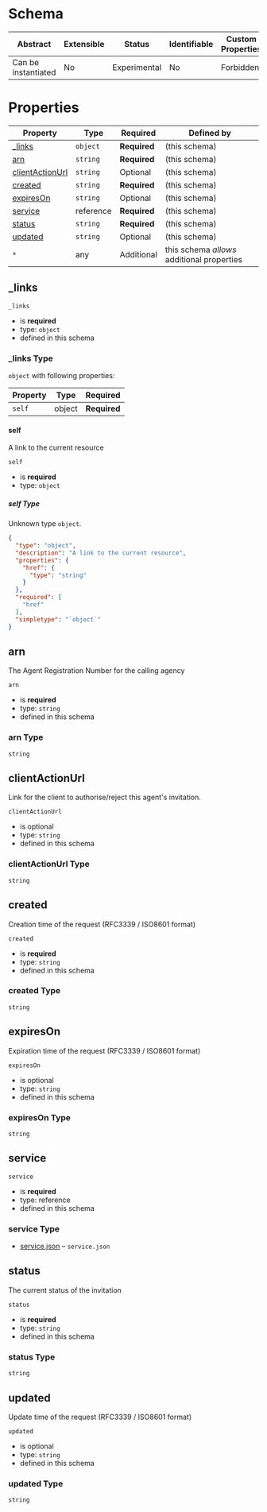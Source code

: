 
#  Schema

| Abstract | Extensible | Status | Identifiable | Custom Properties | Additional Properties | Defined In |
|----------|------------|--------|--------------|-------------------|-----------------------|------------|
| Can be instantiated | No | Experimental | No | Forbidden | Permitted | [invitation.json](invitation.json) |

#  Properties

| Property | Type | Required | Defined by |
|----------|------|----------|------------|
| [_links](#_links) | `object` | **Required** |  (this schema) |
| [arn](#arn) | `string` | **Required** |  (this schema) |
| [clientActionUrl](#clientactionurl) | `string` | Optional |  (this schema) |
| [created](#created) | `string` | **Required** |  (this schema) |
| [expiresOn](#expireson) | `string` | Optional |  (this schema) |
| [service](#service) | reference | **Required** |  (this schema) |
| [status](#status) | `string` | **Required** |  (this schema) |
| [updated](#updated) | `string` | Optional |  (this schema) |
| `*` | any | Additional | this schema *allows* additional properties |

## _links


`_links`
* is **required**
* type: `object`
* defined in this schema

### _links Type


`object` with following properties:


| Property | Type | Required |
|----------|------|----------|
| `self`| object | **Required** |



#### self

A link to the current resource

`self`
* is **required**
* type: `object`

##### self Type

Unknown type `object`.

```json
{
  "type": "object",
  "description": "A link to the current resource",
  "properties": {
    "href": {
      "type": "string"
    }
  },
  "required": [
    "href"
  ],
  "simpletype": "`object`"
}
```










## arn

The Agent Registration Number for the calling agency

`arn`
* is **required**
* type: `string`
* defined in this schema

### arn Type


`string`






## clientActionUrl

Link for the client to authorise/reject this agent's invitation.

`clientActionUrl`
* is optional
* type: `string`
* defined in this schema

### clientActionUrl Type


`string`






## created

Creation time of the request (RFC3339 / ISO8601 format)

`created`
* is **required**
* type: `string`
* defined in this schema

### created Type


`string`






## expiresOn

Expiration time of the request (RFC3339 / ISO8601 format)

`expiresOn`
* is optional
* type: `string`
* defined in this schema

### expiresOn Type


`string`






## service


`service`
* is **required**
* type: reference
* defined in this schema

### service Type


* [service.json](service.md) – `service.json`





## status

The current status of the invitation

`status`
* is **required**
* type: `string`
* defined in this schema

### status Type


`string`






## updated

Update time of the request (RFC3339 / ISO8601 format)

`updated`
* is optional
* type: `string`
* defined in this schema

### updated Type


`string`





